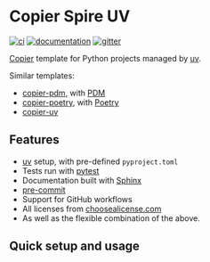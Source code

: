 # Copier Spire UV

[![ci](https://github.com/pawamoy/copier-uv/workflows/ci/badge.svg)](https://github.com/pawamoy/copier-uv/actions?query=workflow%3Aci)
[![documentation](https://img.shields.io/badge/docs-mkdocs%20material-blue.svg?style=flat)](https://pawamoy.github.io/copier-uv/)
[![gitter](https://badges.gitter.im/join%20chat.svg)](https://app.gitter.im/#/room/#copier-uv/community:gitter.im)

[Copier](https://github.com/copier-org/copier) template
for Python projects managed by [uv](https://github.com/astral-sh/uv).

Similar templates:

- [copier-pdm](https://github.com/pawamoy/copier-pdm), with [PDM](https://github.com/pdm-project/pdm)
- [copier-poetry](https:///github.com/pawamoy/copier-poetry), with [Poetry](https://github.com/python-poetry/poetry)
- [copier-uv](https://github.com/pawamoy/copier-uv)

## Features

- [uv](https://github.com/astral-sh/uv) setup, with pre-defined `pyproject.toml`
- Tests run with [pytest](https://github.com/pytest-dev/pytest)
- Documentation built with [Sphinx](https://github.com/sphinx-doc/sphinx)
- [pre-commit](https://github.com/pre-commit/pre-commit)
- Support for GitHub workflows
- All licenses from [choosealicense.com](https://choosealicense.com/appendix)
- As well as the flexible combination of the above.

## Quick setup and usage

<!-- TODO: 待完成 -->
